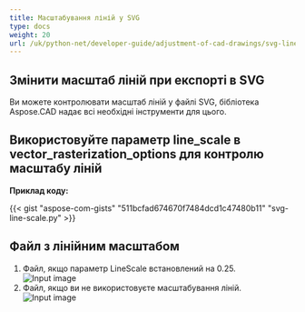 ```yaml
---
title: Масштабування ліній у SVG
type: docs
weight: 20
url: /uk/python-net/developer-guide/adjustment-of-cad-drawings/svg-line-scale/
---
```



## **Змінити масштаб ліній при експорті в SVG**

Ви можете контролювати масштаб ліній у файлі SVG, бібліотека Aspose.CAD надає всі необхідні інструменти для цього.

## **Використовуйте параметр line_scale в vector_rasterization_options для контролю масштабу ліній**

**Приклад коду:**

{{< gist "aspose-com-gists" "511bcfad674670f7484dcd1c47480b11" "svg-line-scale.py" >}}


## Файл з лінійним масштабом
1. Файл, якщо параметр LineScale встановлений на 0.25.<br>
![Input image](/cad/_assets/guide/svg/line_scale_0.25.png)<br>
1. Файл, якщо ви не використовуєте масштабування ліній.<br>
![Input image](/cad/_assets/guide/svg/basic_options.png)<br>
